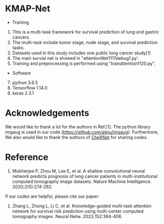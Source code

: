 # KMAP-Net
* Training
1. This is a multi-task framework for survival prediction of lung and gastric cancers.
2. The multi-task include tumor stage, node stage, and survival prediction tasks.
3. Datasets used in this study includes one public lung cancer study[1]
4. The main survial net is showed in "attentionNet1117debug1.py'.
5. Training and preprocessing is performed using "trainattention1120.py".

* Software
7. python 3.6.5
8. Tensorflow 1.14.0
9. keras 2.3.1


# Acknowledgements

We would like to thank a lot for the authors in Ref.[1]. The python library imgaug is used in our code (https://github.com/aleju/imgaug). Furthermore, We also would like to thank the authors of [CheXNet](https://arxiv.org/pdf/1711.05225.pdf) for sharing codes.


# Reference
1. Mukherjee P, Zhou M, Lee E, et al. A shallow convolutional neural network predicts prognosis of lung cancer patients in multi-institutional computed tomography image datasets. Nature Machine Intelligence. 2020;2(5):274-282.


If our codes are helpful, please cite our paper:

1.	Zhang L, Zhong L, Li C, et al. Knowledge-guided multi-task attention network for survival risk prediction using multi-center computed tomography images. Neural Netw. 2022;152:394-406.
